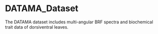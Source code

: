 # DATAMA_Dataset
The DATAMA dataset includes multi-angular BRF spectra and biochemical trait data of dorsiventral leaves.
